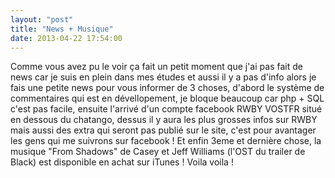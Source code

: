 ```yaml
---
layout: "post"
title: "News + Musique"
date: 2013-04-22 17:54:00
---
```

Comme vous avez pu le voir ça fait un petit moment que j'ai pas fait de news car je suis en plein dans mes études et aussi il y a pas d'info alors je fais une petite news pour vous informer de 3 choses, d'abord le système de commentaires qui est en dévellopement, je bloque beaucoup car php + SQL c'est pas facile, ensuite l'arrivé d'un compte facebook RWBY VOSTFR situé en dessous du chatango, dessus il y aura les plus grosses infos sur RWBY mais aussi des extra qui seront pas publié sur le site, c'est pour avantager les gens qui me suivrons sur facebook ! Et enfin 3eme et dernière chose, la musique "From Shadows" de Casey et Jeff Williams (l'OST du trailer de Black) est disponible en achat sur iTunes ! Voila voila !  
